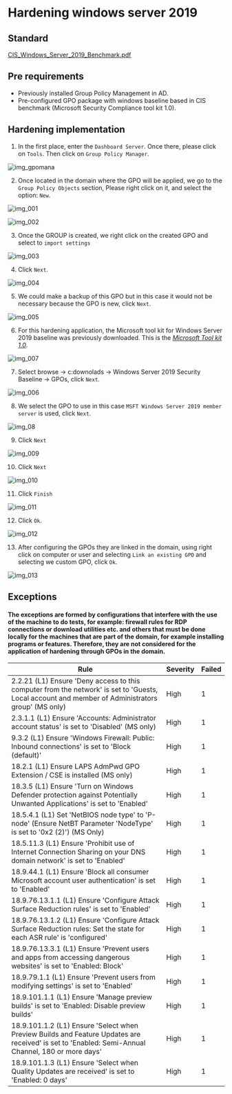 # Hardening windows server 2019

## Standard

[CIS_Windows_Server_2019_Benchmark.pdf](https://github.com/htorresi/Doc_juiced/files/7689051/CIS_Windows_Server_2019_Benchmark.pdf)

## Pre requirements

* Previously installed Group Policy Management in AD.
* Pre-configured GPO package with windows baseline based in CIS benchmark (Microsoft Security Compliance tool kit 1.0).

## Hardening implementation

1. In the first place, enter the `Dashboard Server`. Once there, please click on `Tools`. Then click on `Group Policy Manager`.

![img_gpomana](https://user-images.githubusercontent.com/85255387/145480011-9ebbf84c-f937-407e-8349-f93fb02931b7.png)

2. Once located in the domain where the GPO will be applied, we go to the `Group Policy Objects` section, Please right click on it, and select the option: `New`.

![img_001](https://user-images.githubusercontent.com/85255387/145480065-1fc0e1ad-c41b-4f6f-9c45-de8c77074959.png)

![img_002](https://user-images.githubusercontent.com/85255387/145480090-ab8f5bb8-68ed-40ca-b0f0-7f912657d79c.png)

3. Once the GROUP is created, we right click on the created GPO and select to `import settings`

![img_003](https://user-images.githubusercontent.com/85255387/145480113-0da2f904-ca07-4fb9-ac8d-9f07fda4e224.png)

4. Click `Next`.

![img_004](https://user-images.githubusercontent.com/85255387/145480190-76ebfdeb-448e-478e-9b43-b16cf90170ee.png)

5. We could make a backup of this GPO but in this case it would not be necessary because the GPO is new, click `Next`.

![img_005](https://user-images.githubusercontent.com/85255387/145480177-4be91bb8-ef42-4ee8-80c1-4432506d6604.png)

6. For this hardening application, the Microsoft tool kit for Windows Server 2019 baseline was previously downloaded.
This is the *[Microsoft Tool kit 1.0](https://www.microsoft.com/en-us/download/details.aspx?id=55319)*.

![img_007](https://user-images.githubusercontent.com/85255387/145480810-03136873-335c-45e2-8bfa-a13642b711f6.png)

7. Select browse -> c:downolads -> Windows Server 2019 Security Baseline -> GPOs, click `Next`.

![img_006](https://user-images.githubusercontent.com/85255387/145480880-af35eb47-caec-43e4-9f75-48ab1ed9c467.png)

8. We select the GPO to use in this case `MSFT Windows Server 2019 member server` is used, click `Next`.

![img_08](https://user-images.githubusercontent.com/85255387/145480906-fa73caf3-a766-4d19-ad34-80e2f1df2a69.png)

9. Click `Next`

![img_009](https://user-images.githubusercontent.com/85255387/145480940-c96e5eee-784f-491f-83be-693b9c9c10e6.png)

10. Click `Next`

![img_010](https://user-images.githubusercontent.com/85255387/145480952-136cb70c-ae97-45e6-beb8-25e3f404df7f.png)

11. Click `Finish`

![img_011](https://user-images.githubusercontent.com/85255387/145480976-177aabb7-08f9-431d-b837-6183452b154a.png)

12. Click `Ok`.

![img_012](https://user-images.githubusercontent.com/85255387/145481015-a293386e-275e-4069-b3fc-1b725352093f.png)

13. After configuring the GPOs they are linked in the domain, using right click on computer or user and selecting `Link an existing GPO` and selecting we custom GPO, click `Ok`.

![img_013](https://user-images.githubusercontent.com/85255387/145481030-f0de12b0-b516-436f-b7cd-0b25106b3986.png)

## Exceptions

#### The exceptions are formed by configurations that interfere with the use of the machine to do tests, for example: firewall rules for RDP connections or download utilities etc. and others that must be done locally for the machines that are part of the domain, for example installing programs or features. Therefore, they are not considered for the application of hardening through GPOs in the domain.

| Rule                                                                                                                                              | Severity | Failed |
| ------------------------------------------------------------------------------------------------------------------------------------------------- | -------- | ------ |
| 2.2.21 (L1) Ensure 'Deny access to this computer from the network' is set to 'Guests, Local account and member of Administrators group' (MS only) | High     | 1      |
| 2.3.1.1 (L1) Ensure 'Accounts: Administrator account status' is set to 'Disabled' (MS only)                                                       | High     | 1      |
| 9.3.2 (L1) Ensure 'Windows Firewall: Public: Inbound connections' is set to 'Block (default)'                                                     | High     | 1      |
| 18.2.1 (L1) Ensure LAPS AdmPwd GPO Extension / CSE is installed (MS only)                                                                         | High     | 1      |
| 18.3.5 (L1) Ensure 'Turn on Windows Defender protection against Potentially Unwanted Applications' is set to 'Enabled'                            | High     | 1      |
| 18.5.4.1 (L1) Set 'NetBIOS node type' to 'P-node' (Ensure NetBT Parameter 'NodeType' is set to '0x2 (2)') (MS Only)                               | High     | 1      |
| 18.5.11.3 (L1) Ensure 'Prohibit use of Internet Connection Sharing on your DNS domain network' is set to 'Enabled'                                | High     | 1      |
| 18.9.44.1 (L1) Ensure 'Block all consumer Microsoft account user authentication' is set to 'Enabled'                                              | High     | 1      |
| 18.9.76.13.1.1 (L1) Ensure 'Configure Attack Surface Reduction rules' is set to 'Enabled'                                                         | High     | 1      |
| 18.9.76.13.1.2 (L1) Ensure 'Configure Attack Surface Reduction rules: Set the state for each ASR rule' is 'configured'                            | High     | 1      |
| 18.9.76.13.3.1 (L1) Ensure 'Prevent users and apps from accessing dangerous websites' is set to 'Enabled: Block'                                  | High     | 1      |
| 18.9.79.1.1 (L1) Ensure 'Prevent users from modifying settings' is set to 'Enabled'                                                               | High     | 1      |
| 18.9.101.1.1 (L1) Ensure 'Manage preview builds' is set to 'Enabled: Disable preview builds'                                                      | High     | 1      |
| 18.9.101.1.2 (L1) Ensure 'Select when Preview Builds and Feature Updates are received' is set to 'Enabled: Semi-Annual Channel, 180 or more days' | High     | 1      |
| 18.9.101.1.3 (L1) Ensure 'Select when Quality Updates are received' is set to 'Enabled: 0 days'                                                   | High     | 1      |
